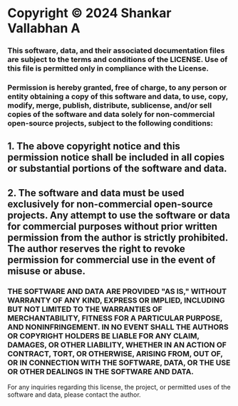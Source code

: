 # Copyright © 2024 Shankar Vallabhan A

### This software, data, and their associated documentation files are subject to the terms and conditions of the LICENSE. Use of this file is permitted only in compliance with the License.

### Permission is hereby granted, free of charge, to any person or entity obtaining a copy of this software and data, to use, copy, modify, merge, publish, distribute, sublicense, and/or sell copies of the software and data solely for non-commercial open-source projects, subject to the following conditions:

## 1. The above copyright notice and this permission notice shall be included in all copies or substantial portions of the software and data.

## 2. The software and data must be used exclusively for non-commercial open-source projects. Any attempt to use the software or data for commercial purposes without prior written permission from the author is strictly prohibited. The author reserves the right to revoke permission for commercial use in the event of misuse or abuse.

### THE SOFTWARE AND DATA ARE PROVIDED "AS IS," WITHOUT WARRANTY OF ANY KIND, EXPRESS OR IMPLIED, INCLUDING BUT NOT LIMITED TO THE WARRANTIES OF MERCHANTABILITY, FITNESS FOR A PARTICULAR PURPOSE, AND NONINFRINGEMENT. IN NO EVENT SHALL THE AUTHORS OR COPYRIGHT HOLDERS BE LIABLE FOR ANY CLAIM, DAMAGES, OR OTHER LIABILITY, WHETHER IN AN ACTION OF CONTRACT, TORT, OR OTHERWISE, ARISING FROM, OUT OF, OR IN CONNECTION WITH THE SOFTWARE, DATA, OR THE USE OR OTHER DEALINGS IN THE SOFTWARE AND DATA.

For any inquiries regarding this license, the project, or permitted uses of the software and data, please contact the author.
